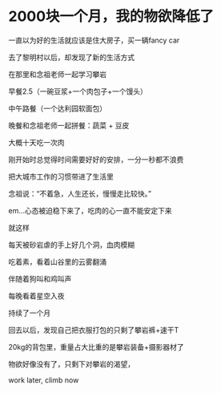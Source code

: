 # 2000块一个月，我的物欲降低了

一直以为好的生活就应该是住大房子，买一辆fancy car

去了黎明村以后，却发现了新的生活方式

在那里和念祖老师一起学习攀岩

早餐2.5（一碗豆浆+一个肉包子+一个馒头）

中午路餐（一个达利园软面包）

晚餐和念祖老师一起拼餐：蔬菜 + 豆皮

大概十天吃一次肉

刚开始时总觉得时间需要好好的安排，一分一秒都不浪费

把大城市工作的习惯带进了生活里

念祖说：“不着急，人生还长，慢慢走比较快。”

em...心态被迫稳下来了，吃肉的心一直不能安定下来

就这样

每天被砂岩虐的手上好几个洞，血肉模糊

吃着素，看着山谷里的云雾翻涌

伴随着狗叫和鸡叫声

每晚看着星空入夜

持续了一个月

回去以后，发现自己把衣服打包的只剩了攀岩裤+速干T

20kg的背包里，重量占大比重的是攀岩装备+摄影器材了

物欲好像没有了，只剩下对攀岩的渴望，

work later, climb now
